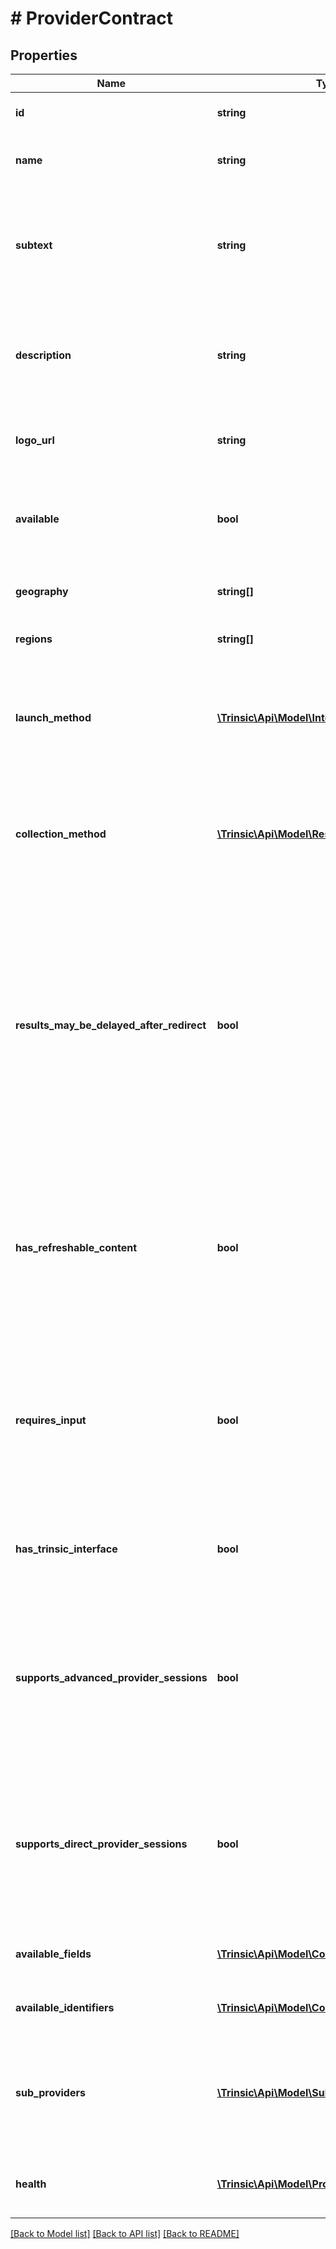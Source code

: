 # # ProviderContract

## Properties

Name | Type | Description | Notes
------------ | ------------- | ------------- | -------------
**id** | **string** | The ID of the Provider for this contract. |
**name** | **string** | The Provider&#39;s Name as it appears in Trinsic&#39;s Dashboard and Widget |
**subtext** | **string** | The Provider&#39;s subtext recommended to be shown next to the name.              This is flavor text, not a full, human-readable description of the provider. |
**description** | **string** | The Provider&#39;s description as it appears in Trinsic&#39;s Widget.              This is flavor text, not a full, human-readable description of the provider. |
**logo_url** | **string** | A URL pointing to the Provider&#39;s logo on Trinsic&#39;s CDN.              May be a PNG, JPG, or SVG image. |
**available** | **bool** | Whether the Provider is available for use in your App.              If &#x60;false&#x60;, you will need to contact Trinsic to enable this Provider for your App. |
**geography** | **string[]** | The geographies within the Regions the Provider is available. |
**regions** | **string[]** | The regions within which the Provider is available. |
**launch_method** | [**\Trinsic\Api\Model\IntegrationLaunchMethod**](IntegrationLaunchMethod.md) | Relevant only to Direct Provider Sessions.              The &#x60;LaunchMethod&#x60; which must be supported to launch the Provider Session in Direct Provider Sessions. |
**collection_method** | [**\Trinsic\Api\Model\ResultCollectionMethod**](ResultCollectionMethod.md) | Relevant only to Direct Provider Sessions.              The &#x60;CollectionMethod&#x60; which must be supported to launch the Provider Session in Direct Provider Sessions. |
**results_may_be_delayed_after_redirect** | **bool** | If &#x60;true&#x60;, then the results for this Provider may not be available immediately after the user is redirected back to your application. In this case, the &#x60;GetSessionResults&#x60; API must be called until results are available.              This is an uncommon scenario, and only applies to Providers which cannot guarantee the availability of results immediately after the user is redirected back to your application. |
**has_refreshable_content** | **bool** | Relevant only to Direct Provider Sessions.              Whether the Provider requires the &#x60;RefreshStepContent&#x60; capability.              For example, Samsung Wallet&#39;s deep links expire every 30 seconds, and must be refreshed periodically for a resilient user flow. |
**requires_input** | **bool** | Relevant to Hosted Provider Sessions and Direct Provider Sessions.              If &#x60;true&#x60;, this Provider requires provider-specific input on Session creation. If this input is not provided, Trinsic&#39;s Hosted UI will be invoked to collect the input from the user. |
**has_trinsic_interface** | **bool** | Whether there exists a Trinsic-hosted UI for this Provider.              This is &#x60;true&#x60; for any Provider which is not a simple, OIDC-like redirect flow. |
**supports_advanced_provider_sessions** | **bool** | Whether this Provider can be fully whitelabeled/OEMed through the Direct Provider Sessions API.              If &#x60;false&#x60;, the Provider may still be launched through Direct Provider Sessions; however, it will necessarily require a Trinsic-hosted UI to function. |
**supports_direct_provider_sessions** | **bool** | Whether this Provider can be fully whitelabeled/OEMed through the Direct Provider Sessions API.              If &#x60;false&#x60;, the Provider may still be launched through Direct Provider Sessions; however, it will necessarily require a Trinsic-hosted UI to function. |
**available_fields** | [**\Trinsic\Api\Model\ContractField[]**](ContractField.md) | Information about the fields that this Provider will return in verification results. | [optional]
**available_identifiers** | [**\Trinsic\Api\Model\ContractIdentifierField[]**](ContractIdentifierField.md) | Information about the identifiers this Provider returns in verification results. | [optional]
**sub_providers** | [**\Trinsic\Api\Model\SubProviderMetadata[]**](SubProviderMetadata.md) | Metadata about the sub-providers which are available for this Provider.              For example, Italy&#39;s SPID is a Provider which aggregates access to multiple sub-providers. | [optional]
**health** | [**\Trinsic\Api\Model\ProviderHealth**](ProviderHealth.md) | The health for an integration to be able to successfully perform a verification session. |

[[Back to Model list]](../../README.md#models) [[Back to API list]](../../README.md#endpoints) [[Back to README]](../../README.md)
